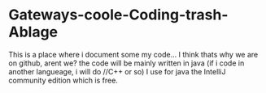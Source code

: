 # Gateways-coole-Coding-trash-Ablage
This is a place where i document some my code... I think thats why we are on github, arent we?
the code will be mainly written in java (if i code in another langueage, i will do //C++ or so)
I use for java the IntelliJ community edition which is free.
